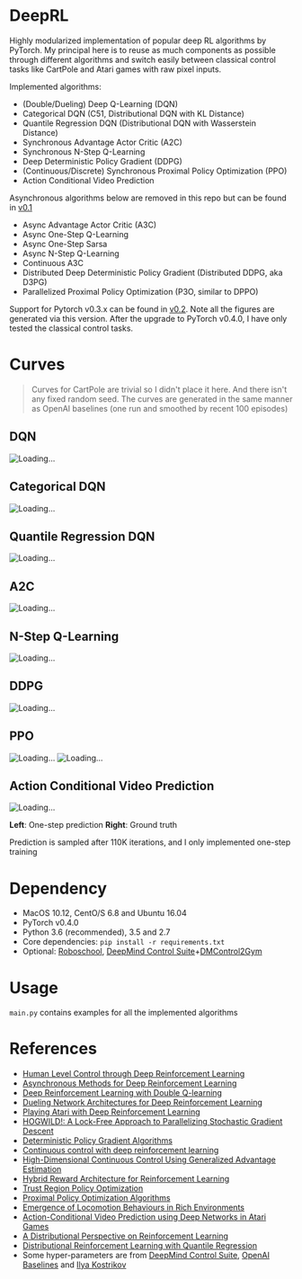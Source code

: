 # DeepRL
Highly modularized implementation of popular deep RL algorithms by PyTorch. My principal here is to reuse as much components as possible through different algorithms and switch easily between classical control tasks like CartPole and Atari games with raw pixel inputs.

Implemented algorithms:
* (Double/Dueling) Deep Q-Learning (DQN)
* Categorical DQN (C51, Distributional DQN with KL Distance)
* Quantile Regression DQN (Distributional DQN with Wasserstein Distance)
* Synchronous Advantage Actor Critic (A2C)
* Synchronous N-Step Q-Learning
* Deep Deterministic Policy Gradient (DDPG)
* (Continuous/Discrete) Synchronous Proximal Policy Optimization (PPO)
* Action Conditional Video Prediction

Asynchronous algorithms below are removed in this repo but can be found in [v0.1](https://github.com/ShangtongZhang/DeepRL/releases/tag/v0.1)
* Async Advantage Actor Critic (A3C)
* Async One-Step Q-Learning
* Async One-Step Sarsa 
* Async N-Step Q-Learning
* Continuous A3C
* Distributed Deep Deterministic Policy Gradient (Distributed DDPG, aka D3PG)
* Parallelized Proximal Policy Optimization (P3O, similar to DPPO)

Support for Pytorch v0.3.x can be found in [v0.2](https://github.com/ShangtongZhang/DeepRL/releases/tag/v0.2). Note all the figures are generated via this version. After the upgrade to PyTorch v0.4.0, I have only tested the classical control tasks. 

# Curves
> Curves for CartPole are trivial so I didn't place it here. And there isn't any fixed random seed. The curves are generated in the same manner as OpenAI baselines (one run and smoothed by recent 100 episodes)
## DQN
![Loading...](https://raw.githubusercontent.com/ShangtongZhang/DeepRL/master/images/dqn_pixel_atari-180407-01414.png)

## Categorical DQN
![Loading...](https://raw.githubusercontent.com/ShangtongZhang/DeepRL/master/images/categorical_dqn_pixel_atari-180407-094006.png)

## Quantile Regression DQN
![Loading...](https://raw.githubusercontent.com/ShangtongZhang/DeepRL/master/images/quantile_regression_dqn_pixel_atari-180407-01604.png)

## A2C 
![Loading...](https://raw.githubusercontent.com/ShangtongZhang/DeepRL/master/images/a2c_pixel_atari-180407-92711.png)

## N-Step Q-Learning
![Loading...](https://raw.githubusercontent.com/ShangtongZhang/DeepRL/master/images/n_step_dqn_pixel_atari-180408-001104.png)

## DDPG 
![Loading...](https://raw.githubusercontent.com/ShangtongZhang/DeepRL/master/images/ddpg_continuous-180407-234141.png)

## PPO 
![Loading...](https://raw.githubusercontent.com/ShangtongZhang/DeepRL/master/images/ppo_continuous-180408-002056.png)
![Loading...](https://raw.githubusercontent.com/ShangtongZhang/DeepRL/master/images/ppo_pixel_atari-180410-235529.png)

## Action Conditional Video Prediction
![Loading...](https://raw.githubusercontent.com/ShangtongZhang/DeepRL/master/images/ACVP.png)

**Left**: One-step prediction **Right**: Ground truth

Prediction is sampled after 110K iterations, and I only implemented one-step training

# Dependency
* MacOS 10.12,  CentO/S 6.8 and Ubuntu 16.04
* PyTorch v0.4.0
* Python 3.6 (recommended), 3.5 and 2.7 
* Core dependencies: `pip install -r requirements.txt`
* Optional: [Roboschool](https://github.com/openai/roboschool), [DeepMind Control Suite](https://github.com/deepmind/dm_control)+[DMControl2Gym](dm_control2gym)

# Usage

```main.py``` contains examples for all the implemented algorithms

# References
* [Human Level Control through Deep Reinforcement Learning](https://www.nature.com/nature/journal/v518/n7540/full/nature14236.html)
* [Asynchronous Methods for Deep Reinforcement Learning](https://arxiv.org/abs/1602.01783)
* [Deep Reinforcement Learning with Double Q-learning](https://arxiv.org/abs/1509.06461)
* [Dueling Network Architectures for Deep Reinforcement Learning](https://arxiv.org/abs/1511.06581)
* [Playing Atari with Deep Reinforcement Learning](https://arxiv.org/abs/1312.5602)
* [HOGWILD!: A Lock-Free Approach to Parallelizing Stochastic Gradient Descent](https://arxiv.org/abs/1106.5730)
* [Deterministic Policy Gradient Algorithms](http://proceedings.mlr.press/v32/silver14.pdf)
* [Continuous control with deep reinforcement learning](https://arxiv.org/abs/1509.02971)
* [High-Dimensional Continuous Control Using Generalized Advantage Estimation](https://arxiv.org/abs/1506.02438)
* [Hybrid Reward Architecture for Reinforcement Learning](https://arxiv.org/abs/1706.04208)
* [Trust Region Policy Optimization](https://arxiv.org/abs/1502.05477)
* [Proximal Policy Optimization Algorithms](https://arxiv.org/abs/1707.06347)
* [Emergence of Locomotion Behaviours in Rich Environments](https://arxiv.org/abs/1707.02286)
* [Action-Conditional Video Prediction using Deep Networks in Atari Games](https://arxiv.org/abs/1507.08750)
* [A Distributional Perspective on Reinforcement Learning](https://arxiv.org/abs/1707.06887)
* [Distributional Reinforcement Learning with Quantile Regression](https://arxiv.org/abs/1710.10044)
* Some hyper-parameters are from [DeepMind Control Suite](https://arxiv.org/abs/1801.00690), [OpenAI Baselines](https://github.com/openai/baselines) and [Ilya Kostrikov](https://github.com/ikostrikov/pytorch-a2c-ppo-acktr)